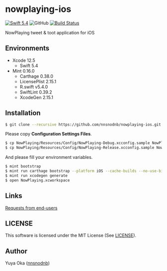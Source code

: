 # nowplaying-ios

[![Swift 5.4](https://img.shields.io/badge/language-Swift5.4-orange.svg)](https://developer.apple.com/swift)
![GitHub](https://img.shields.io/github/license/nnsnodnb/nowplaying-ios.svg)
[![Build Status](https://app.bitrise.io/app/8eca75fbd7da8604/status.svg?token=yseu5iRESgLabX5CHEjvWg)](https://app.bitrise.io/app/8eca75fbd7da8604)

NowPlaying tweet & toot application for iOS

## Environments

- Xcode 12.5
  - Swift 5.4
- Mint 0.16.0
  - Carthage 0.38.0
  - LicensePlist 2.15.1
  - R.swift v5.4.0
  - SwiftLint 0.39.2
  - XcodeGen 2.15.1

## Installation

```bash
$ git clone --recursive https://github.com/nnsnodnb/nowplaying-ios.git
```

Please copy **Configuration Settings Files**.

```bash
$ cp NowPlaying/Resources/Config/NowPlaying-Debug.xcconfig.sample NowPlaying/Resources/Config/NowPlaying-Debug.xcconfig
$ cp NowPlaying/Resources/Config/NowPlaying-Release.xcconfig.sample NowPlaying/Resources/Config/NowPlaying-Release.xcconfig
```

And please fill your environment variables.

```bash
$ mint bootstrap
$ mint run carthage bootstrap --platform iOS --cache-builds --no-use-binaries
$ mint run xcodegen generate
$ open NowPlaying.xcworkspace
```

## Links

[Requests from end-users](https://docs.google.com/spreadsheets/d/1oNtyJ2x1G-2ZDktxT-jpo1I-8Wqif4Xhc40lH40Crrw/edit?usp=sharing)

## LICENSE

This software is licensed under the MIT License (See [LICENSE](LICENSE)).

## Author

Yuya Oka ([nnsnodnb](https://github.com/nnsnodnb))
